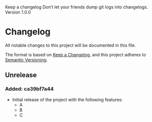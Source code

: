 Keep a changelog
Don’t let your friends dump git logs into changelogs.
Version 1.0.0

# Changelog

All notable changes to this project will be documented in this file.

The format is based on [Keep a Changelog](https://keepachangelog.com/en/1.1.0/),
and this project adheres to [Semantic Versioning](https://semver.org/spec/v2.0.0.html).

## Unrelease

### Added: ca39bf7a44
- Initial release of the project with the following features:
    - A
    - B
    - C
